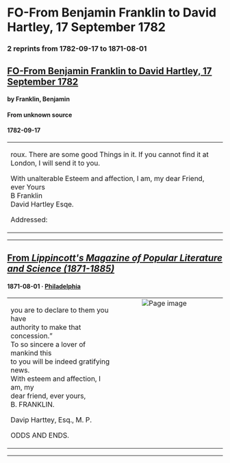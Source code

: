 
# FO-From Benjamin Franklin to David Hartley, 17 September 1782

### 2 reprints from 1782-09-17 to 1871-08-01

## [FO-From Benjamin Franklin to David Hartley, 17 September 1782](https://founders.archives.gov/documents/Franklin/01-38-02-0090)

#### by Franklin, Benjamin

#### From unknown source

#### 1782-09-17

<table style="width: 100%;"><tr><td style="width: 50%">

roux. There are some good Things in it. If you cannot find it at London, I will send it to you.  
  
With unalterable Esteem and affection, I am, my dear Friend, ever Yours  
B Franklin  
David Hartley Esqe.  
  
Addressed:
</td></tr></table>

---

## [From _Lippincott's Magazine of Popular Literature and Science (1871-1885)_](https://archive.org/details/sim_mcbrides-magazine_1871-08_8/page/n98/mode/1up?view=theater)

#### 1871-08-01 &middot; [Philadelphia](http://dbpedia.org/resource/Philadelphia)

<table style="width: 100%;"><tr><td style="width: 50%">

  
you are to declare to them you have  
authority to make that concession.”  
To so sincere a lover of mankind this  
to you will be indeed gratifying news.  
With esteem and affection, I am, my  
dear friend, ever yours,  
B. FRANKLIN.  
  
Davip Harttey, Esq., M. P.  
  
ODDS AND ENDS.
</td><td style="width: 50%; max-height: 75%; margin: auto; display: block;">
<img alt="Page image" src="https://iiif.archive.org/iiif/sim_mcbrides-magazine_1871-08_8&#0036;98/pct:52.113309,22.374702,33.588129,13.693317/600,/0/default.jpg"/>
</td>
</tr></table>

---

